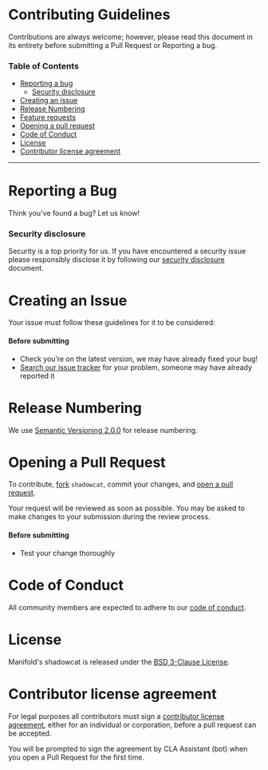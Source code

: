 # Contributing Guidelines

Contributions are always welcome; however, please read this document in its
entirety before submitting a Pull Request or Reporting a bug.

### Table of Contents

- [Reporting a bug](#reporting-a-bug)
  - [Security disclosure](#security-disclosure)
- [Creating an issue](#creating-an-issue)
- [Release Numbering](#release-numbering)
- [Feature requests](#feature-requests)
- [Opening a pull request](#opening-a-pull-request)
- [Code of Conduct](#code-of-conduct)
- [License](#license)
- [Contributor license agreement](#contributor-license-agreement)

---------------

# Reporting a Bug

Think you've found a bug? Let us know!

### Security disclosure

Security is a top priority for us. If you have encountered a security issue
please responsibly disclose it by following our [security
disclosure](../docs/security.md) document.

# Creating an Issue

Your issue must follow these guidelines for it to be considered:

#### Before submitting

- Check you’re on the latest version, we may have already fixed your bug!
- [Search our issue
  tracker](https://github.com/manifoldco/shadowcat/issues/search&type=issues)
  for your problem, someone may have already reported it

# Release Numbering

We use [Semantic Versioning 2.0.0](http://semver.org/spec/v2.0.0.html) for release numbering.

# Opening a Pull Request

To contribute, [fork](https://help.github.com/articles/fork-a-repo/)
`shadowcat`, commit your changes, and [open a pull
request](https://help.github.com/articles/using-pull-requests/).

Your request will be reviewed as soon as possible. You may be asked to make
changes to your submission during the review process.

#### Before submitting

- Test your change thoroughly


# Code of Conduct

All community members are expected to adhere to our [code of
conduct](../CODE_OF_CONDUCT.md).


# License

Manifold's shadowcat is released under the [BSD 3-Clause
License](../LICENSE.md).


# Contributor license agreement

For legal purposes all contributors must sign a [contributor license
agreement](https://cla-assistant.io/manifoldco/shadowcat), either for an
individual or corporation, before a pull request can be accepted.

You will be prompted to sign the agreement by CLA Assistant (bot) when you open
a Pull Request for the first time.
